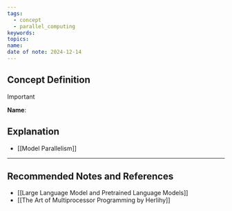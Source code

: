 ```yaml
---
tags:
  - concept
  - parallel_computing
keywords: 
topics: 
name: 
date of note: 2024-12-14
---
```


## Concept Definition

>[!important]
>**Name**: 



## Explanation



- [[Model Parallelism]]

-----------
##  Recommended Notes and References


- [[Large Language Model and Pretrained Language Models]]
- [[The Art of Multiprocessor Programming by Herlihy]]